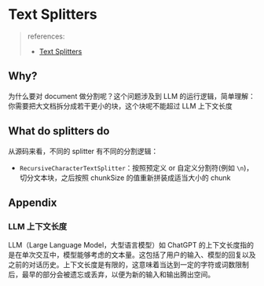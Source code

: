 # Text Splitters

> references:
>
> - [Text Splitters](https://js.langchain.com/docs/modules/data_connection/document_transformers/)

## Why?

为什么要对 document 做分割呢？这个问题涉及到 LLM 的运行逻辑，简单理解：你需要把大文档拆分成若干更小的块，这个块呢不能超过 LLM 上下文长度

## What do splitters do

从源码来看，不同的 splitter 有不同的分割逻辑：

- `RecursiveCharacterTextSplitter`：按照预定义 or 自定义分割符(例如 `\n`)，切分文本块，之后按照 chunkSize 的值重新拼装成适当大小的 chunk

## Appendix

### LLM 上下文长度

LLM（Large Language Model，大型语言模型）如 ChatGPT 的上下文长度指的是在单次交互中，模型能够考虑的文本量。这包括了用户的输入、模型的回复以及之前的对话历史。上下文长度是有限的，这意味着当达到一定的字符或词数限制后，最早的部分会被遗忘或丢弃，以便为新的输入和输出腾出空间。
